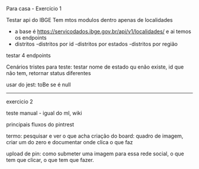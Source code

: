 Para casa - Exercício 1

Testar api do IBGE
Tem mtos modulos dentro
apenas de localidades
- a base é https://servicodados.ibge.gov.br/api/v1/localidades/
e ai temos os endpoints
- distritos
-distritos por id
-distritos por estados
-distritos por região

testar 4 endpoints

Cenários tristes para teste:
testar nome de estado qu enão existe, id que não tem, retornar status diferentes

usar do jest:
toBe
se é null

---------------------

exercicio 2

teste manual - igual do ml, wiki

principais fluxos do pintrest

termo: pesquisar e ver o que acha
criação do board: quadro de imagem, criar um do zero e documentar onde clica o que faz

upload de pin: como submeter uma imagem para essa rede social, o que tem que clicar, o que tem que fazer.